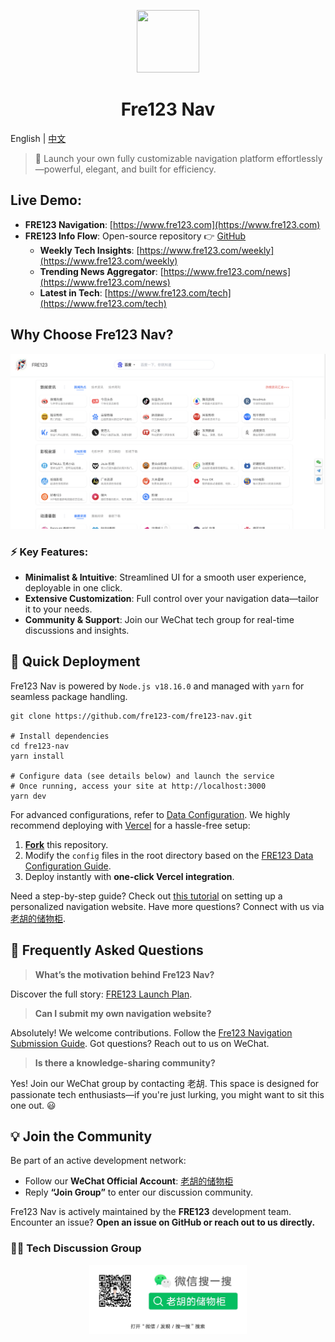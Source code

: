 <p align="center">
  <img src="https://cdn.jsdelivr.net/gh/fre123-com/fre123-info-flow@main/.files/logo.png" width="100" height="100">
</p>
<h1 align="center">Fre123 Nav</h1>

English | [中文](./README.md)

> 🚀 Launch your own fully customizable navigation platform effortlessly—powerful, elegant, and built for efficiency.

## Live Demo:

- **FRE123 Navigation**: [https://www.fre123.com](https://www.fre123.com)
- **FRE123 Info Flow**: Open-source repository 👉 [GitHub](https://github.com/fre123-com/fre123-info-flow)
  - **Weekly Tech Insights**: [https://www.fre123.com/weekly](https://www.fre123.com/weekly)
  - **Trending News Aggregator**: [https://www.fre123.com/news](https://www.fre123.com/news)
  - **Latest in Tech**: [https://www.fre123.com/tech](https://www.fre123.com/tech)

## Why Choose Fre123 Nav?

![Fre123 Nav](./.files/images/Index_page.png)

### ⚡ Key Features:

- **Minimalist & Intuitive**: Streamlined UI for a smooth user experience, deployable in one click.
- **Extensive Customization**: Full control over your navigation data—tailor it to your needs.
- **Community & Support**: Join our WeChat tech group for real-time discussions and insights.

## 🚀 Quick Deployment

Fre123 Nav is powered by `Node.js v18.16.0` and managed with `yarn` for seamless package handling.

```
git clone https://github.com/fre123-com/fre123-nav.git

# Install dependencies
cd fre123-nav
yarn install

# Configure data (see details below) and launch the service
# Once running, access your site at http://localhost:3000
yarn dev
```

For advanced configurations, refer to [Data Configuration](./.files/docs/config.md). We highly recommend deploying with [Vercel](https://vercel.com/new/clone?repository-url=https://github.com/fre123-com/fre123-nav&project-name=fre123-nav&repository-name=fre123-nav&demo-title=fre123-nav&demo-description=fre123-nav&demo-url=https%3A%2F%2Ffre123.com) for a hassle-free setup:

1. **[Fork](https://github.com/fre123-com/fre123-nav/fork)** this repository.
2. Modify the `config` files in the root directory based on the [FRE123 Data Configuration Guide](./.files/docs/config.md).
3. Deploy instantly with **one-click Vercel integration**.

Need a step-by-step guide? Check out [this tutorial](https://mp.weixin.qq.com/s/NEqY1Qb4dyJDhdtlYxjmaA) on setting up a personalized navigation website. Have more questions? Connect with us via [老胡的储物柜](https://cdn.jsdelivr.net/gh/fre123-com/fre123-info-flow@main/.files/wechat.jpeg).

## 🤔 Frequently Asked Questions

> **What’s the motivation behind Fre123 Nav?**

Discover the full story: [FRE123 Launch Plan](https://mp.weixin.qq.com/s/6El2AW93K4RiEHhma3vVPg).

> **Can I submit my own navigation website?**

Absolutely! We welcome contributions. Follow the [Fre123 Navigation Submission Guide](https://www.fre123.com/pub_nav). Got questions? Reach out to us on WeChat.

> **Is there a knowledge-sharing community?**

Yes! Join our WeChat group by contacting 老胡. This space is designed for passionate tech enthusiasts—if you're just lurking, you might want to sit this one out. 😃

## 💡 Join the Community

Be part of an active development network:

- Follow our **WeChat Official Account**: [老胡的储物柜](https://cdn.jsdelivr.net/gh/fre123-com/fre123-info-flow@main/.files/wechat.jpeg)
- Reply **“Join Group”** to enter our discussion community.

Fre123 Nav is actively maintained by the **FRE123** development team. Encounter an issue? **Open an issue on GitHub or reach out to us directly.**

### 👨‍💻 Tech Discussion Group

<p align="center">
  <img src="./.files/images/w_group.png" width="50%">
</p>
